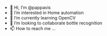 - 👋 Hi, I’m @pappavis
- 👀 I’m interested in Home automation
- 🌱 I’m currently learning OpenCV
- 💞️ I’m looking to collaborate bottle recognition
- 📫 How to reach me ...

<!---
pappavis/pappavis is a ✨ special ✨ repository because its `README.md` (this file) appears on your GitHub profile.
You can click the Preview link to take a look at your changes.
--->
